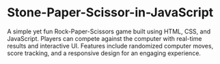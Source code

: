 # Stone-Paper-Scissor-in-JavaScript
A simple yet fun Rock-Paper-Scissors game built using HTML, CSS, and JavaScript. Players can compete against the computer with real-time results and interactive UI. Features include randomized computer moves, score tracking, and a responsive design for an engaging experience. 

